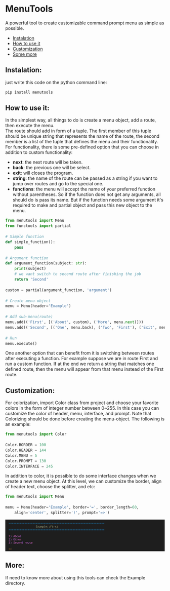 # MenuTools
A powerful tool to create customizable command prompt menu as simple as possible.

+ [Instalation](#instalation)
+ [How to use it](#how-to-use-it)
+ [Customization](#customization)
+ [Some more](#more)

## Instalation:
just write this code on the python command line:

```bash
pip install menutools
```

## How to use it:
In the simplest way, all things to do is create a menu object, add a route, then execute the menu.      
The route should add in form of a tuple. The first member of this tuple should be unique string that represents the name of the route, the second member is a list of the tuple that defines the menu and their functionality. For functionality, there is some pre-defined option that you can choose in addition to custom functionality:

+ **next**: the next route will be taken.
+ **back**: the previous one will be select.
+ **exit**: will closes the program.
+ **string**: the name of the route can be passed as a string if you want to jump over routes and go to the special one.
+ **functions**: the menu will accept the name of your preferred function without parentheses. So if the function does not get any arguments, all should do is pass its name. But if the function needs some argument it's required to make and partial object and pass this new object to the menu.

```python
from menutools import Menu
from functools import partial

# Simple function
def simple_function():
    pass

# Argument function
def argument_function(subject: str):
    print(subject)
    # we want switch to second route after finishing the job
    return 'Second'

custom = partial(argument_function, 'argument')

# Create menu-object
menu = Menu(header='Example')

# Add sub-menu(route)
menu.add(('First', [('About', custom), ('More', menu.next)]))
menu.add(('Second', [('One', menu.back), ('Two', 'First'), ('Exit', menu.exit)]))

# Run
menu.execute()
```

One another option that can benefit from it is switching between routes after executing a function. For example suppose we are in route First and run a custom function. If at the end we return a string that matches one defined route, then the menu will appear from that menu instead of the First route.


## Customization:
For colorization, import Color class from project and choose your favorite colors in the form of integer number between 0~255. In this case you can customize the color of header, menu, interface, and prompt. Note that Colorizing should be done before creating the menu-object. The following is an example:

```python
from menutools import Color

Color.BORDER = 100
Color.HEADER = 144
Color.MENU = 5
Color.PROMPT = 130
Color.INTERFACE = 245
```


In addition to color, it is possible to do some interface changes when we create a new menu object. At this level, we can customize the border, align of header text, choose the splitter, and etc:

```python
from menutools import Menu

menu = Menu(header='Example', border='=', border_length=60,
    align='center', splitter=')', prompt='=>')
```

![Mneu](/src/example.png)


## More:
If need to know more about using this tools can check the Example directory.
